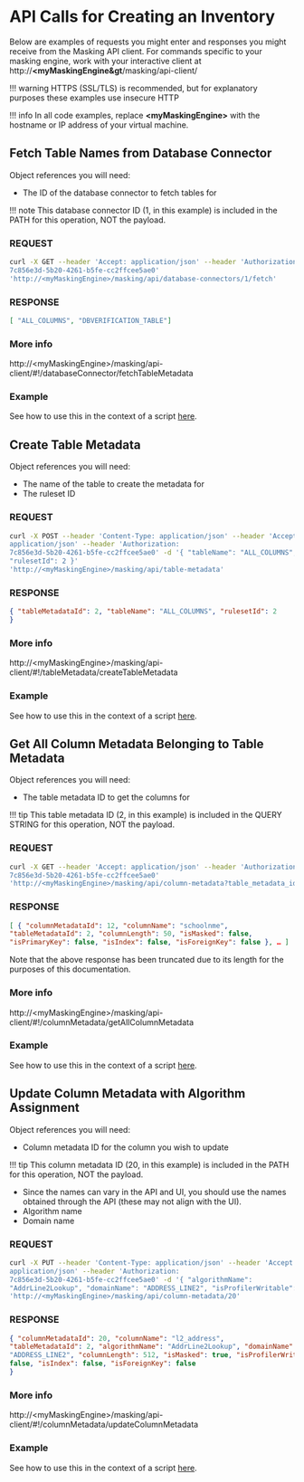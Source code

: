 # API Calls for Creating an Inventory

Below are examples of requests you might enter and responses you might
receive from the Masking API client. For commands specific to your
masking engine, work with your interactive client at
http://**&lt;myMaskingEngine&gt**/masking/api-client/

!!! warning
    HTTPS (SSL/TLS) is recommended, but for explanatory purposes these examples use insecure HTTP

!!! info
    In all code examples, replace **&lt;myMaskingEngine&gt;** with the hostname or IP address of your virtual machine.

## Fetch Table Names from Database Connector

Object references you will need:

  - The ID of the database connector to fetch tables
for

!!! note
    This database connector ID (1, in this example) is included in the PATH for this operation, NOT the payload.

### **REQUEST**

``` bash
curl -X GET --header 'Accept: application/json' --header 'Authorization:
7c856e3d-5b20-4261-b5fe-cc2ffcee5ae0'
'http://<myMaskingEngine>/masking/api/database-connectors/1/fetch'
```

### **RESPONSE**

``` json
[ "ALL_COLUMNS", "DBVERIFICATION_TABLE"]
```

### **More info**

http://&lt;myMaskingEngine&gt;/masking/api-client/#!/databaseConnector/fetchTableMetadata

### **Example**

See how to use this in the context of a script
[here](../API_Examples/createInventory.md).

## Create Table Metadata

Object references you will need:

  - The name of the table to create the metadata for
  - The ruleset ID

### **REQUEST**

``` bash
curl -X POST --header 'Content-Type: application/json' --header 'Accept:
application/json' --header 'Authorization:
7c856e3d-5b20-4261-b5fe-cc2ffcee5ae0' -d '{ "tableName": "ALL_COLUMNS",
"rulesetId": 2 }'
'http://<myMaskingEngine>/masking/api/table-metadata'
```

### **RESPONSE**

``` json
{ "tableMetadataId": 2, "tableName": "ALL_COLUMNS", "rulesetId": 2
}
```

### **More info**

http://&lt;myMaskingEngine&gt;/masking/api-client/#!/tableMetadata/createTableMetadata

### **Example**

See how to use this in the context of a script
[here](../API_Examples/createInventory.md).

## Get All Column Metadata Belonging to Table Metadata

Object references you will need:

  - The table metadata ID to get the columns
for

!!! tip
    This table metadata ID (2, in this example) is included in the QUERY STRING for this operation, NOT the payload.

### **REQUEST**

``` bash
curl -X GET --header 'Accept: application/json' --header 'Authorization:
7c856e3d-5b20-4261-b5fe-cc2ffcee5ae0'
'http://<myMaskingEngine>/masking/api/column-metadata?table_metadata_id=2'
```

### **RESPONSE**

``` json
[ { "columnMetadataId": 12, "columnName": "schoolnme",
"tableMetadataId": 2, "columnLength": 50, "isMasked": false,
"isPrimaryKey": false, "isIndex": false, "isForeignKey": false }, … ]
```

Note that the above response has been truncated due to its length for
the purposes of this
documentation.

### **More info**

http://&lt;myMaskingEngine&gt;/masking/api-client/#!/columnMetadata/getAllColumnMetadata

### **Example**

See how to use this in the context of a script
[here](../API_Examples/createInventory.md).

## Update Column Metadata with Algorithm Assignment

Object references you will need:

  - Column metadata ID for the column you wish to
update

!!! tip
    This column metadata ID (20, in this example) is included in the PATH for this operation, NOT the payload.

  - Since the names can vary in the API and UI, you should use the names
    obtained through the API (these may not align with the UI).
  - Algorithm name
  - Domain name

### **REQUEST**

``` bash
curl -X PUT --header 'Content-Type: application/json' --header 'Accept:
application/json' --header 'Authorization:
7c856e3d-5b20-4261-b5fe-cc2ffcee5ae0' -d '{ "algorithmName":
"AddrLine2Lookup", "domainName": "ADDRESS_LINE2", "isProfilerWritable": false }'
'http://<myMaskingEngine>/masking/api/column-metadata/20'
```

### **RESPONSE**

``` json
{ "columnMetadataId": 20, "columnName": "l2_address",
"tableMetadataId": 2, "algorithmName": "AddrLine2Lookup", "domainName":
"ADDRESS_LINE2", "columnLength": 512, "isMasked": true, "isProfilerWritable": false, "isPrimaryKey":
false, "isIndex": false, "isForeignKey": false
}
```

### **More info**

http://&lt;myMaskingEngine&gt;/masking/api-client/#!/columnMetadata/updateColumnMetadata

###  **Example**

See how to use this in the context of a script
[here](../API_Examples/createInventory.md).
